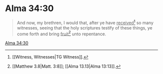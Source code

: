 # Alma 34:30

> And now, my brethren, I would that, after ye have <u>received</u>[^a] so many witnesses, seeing that the holy scriptures testify of these things, ye come forth and bring <u>fruit</u>[^b] unto repentance.

[Alma 34:30](https://www.churchofjesuschrist.org/study/scriptures/bofm/alma/34?lang=eng&id=p30#p30)


[^a]: [[Witness, Witnesses|TG Witness]].  
[^b]: [[Matthew 3.8|Matt. 3:8]]; [[Alma 13.13|Alma 13:13]].  
